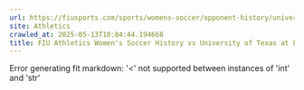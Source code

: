 ```yaml
---
url: https://fiusports.com/sports/womens-soccer/opponent-history/university-of-texas-at-el-paso/337
site: Athletics
crawled_at: 2025-05-13T10:04:44.194668
title: FIU Athletics Women's Soccer History vs University of Texas at El Paso
---
```


Error generating fit markdown: '<' not supported between instances of 'int' and 'str'